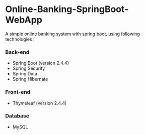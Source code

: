# Online-Banking-SpringBoot-WebApp

A simple online banking system with spring boot, using following technologies : 

### Back-end
- Spring Boot (version 2.4.4)
- Spring Security
- Spring Data
- Spring Hibernate

### Front-end
- Thymeleaf (version 2.4.4)

### Database
- MySQL
